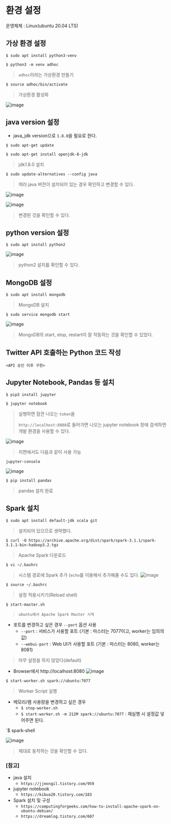 # 환경 설정

운영체제 : Linux(ubuntu 20.04 LTS)

## 가상 환경 설정
`$ sudo apt install python3-venv`

`$ python3 -m venv adhoc`
> `adhoc`이라는 가상환경 만들기

`$ source adhoc/bin/activate`
> 가상환경 활성화

![image](https://user-images.githubusercontent.com/43158502/138560519-1d5b9711-a395-40cf-bdea-e828b4162ffa.png)


## java version 설정
- java_jdk version으로 `1.8.0`을 필요로 한다.

`$ sudo apt-get update`

`$ sudo apt-get install openjdk-8-jdk`
> jdk1.8.0 설치

`$ sudo update-alternatives --config java`
> 여러 java 버전이 설치되어 있는 경우 확인하고 변경할 수 있다.

![image](https://user-images.githubusercontent.com/43158502/138559871-6cd5bdf9-0baa-47e0-928a-fe252c6a3a48.png)

![image](https://user-images.githubusercontent.com/43158502/138559991-e74d2c7d-3ff2-44bc-9ef7-9d7727414388.png)
> 변경된 것을 확인할 수 있다.


## python version 설정

`$ sudo apt install python2`

![image](https://user-images.githubusercontent.com/43158502/138560048-e70b3552-bf56-4fa5-a19e-b7a0b757901c.png)
> python2 설치를 확인할 수 있다.


## MongoDB 설정

`$ sudo apt install mongodb`
> MongoDB 설치

`$ sudo service mongodb start`

![image](https://user-images.githubusercontent.com/43158502/138560243-0a41162e-faa7-434d-b23b-120da91da7f9.png)
> MongoDB의 start, stop, restart이 잘 작동하는 것을 확인할 수 있었다.

## Twitter API 호출하는 Python 코드 작성
`<API 승인 이후 구현>`

## Jupyter Notebook, Pandas 등 설치

`$ pip3 install jupyter`

`$ jupyter notebook`
> 실행하면 잠깐 나오는 `token`을
>
> `http://localhost:8888`로 들어가면 나오는 jupyter notebook 창에 검색하면 개발 환경을 사용할 수 있다.

![image](https://user-images.githubusercontent.com/43158502/138560725-5836972d-048a-499b-b96c-e9b0a3491af3.png)

> 지면에서도 다음과 같이 사용 가능 

`jupyter-console`

![image](https://user-images.githubusercontent.com/43158502/138560826-1b2d6118-7afc-4bc3-a3b7-3a3637a2ed8d.png)

`$ pip install pandas`
> pandas 설치 완료

## Spark 설치

`$ sudo apt install default-jdk scala git`
> 설치되어 있으므로 생략했다.

`$ curl -O https://archive.apache.org/dist/spark/spark-3.1.1/spark-3.1.1-bin-hadoop3.2.tgz`
> Apache Spark 다운로드

`$ vi ~/.bashrc`
> 시스템 경로에 Spark 추가 (`echo`를 이용해서 추가해줄 수도 있다.
![image](https://user-images.githubusercontent.com/43158502/138561385-95d556e6-e0cd-4b83-ae09-9af1d50437af.png)

`$ source ~/.bashrc`
> 설정 적용시키기(Reload shell)

`$ start-master.sh`
> `ubuntu에서 Apache Spark Master 시작`

- 포트를 변경하고 싶은 경우 `--port` 옵션 사용
  - `--port` : 서비스가 사용할 포트 (기본 : 마스터는 7077이고, worker는 임의의 값)
  - `--webui-port` : Web UI가 사용할 포트 (기본 : 마스터는 8080, worker는 8081)
> 아무 설정을 하지 않았다(default)

- Browser에서 http://localhost:8080
![image](https://user-images.githubusercontent.com/43158502/138561509-d8e1e8f0-e362-4276-87db-21733a5cf73d.png)


`$ start-worker.sh spark://ubuntu:7077`
> Worker Script 실행

- 메모리/램 사용량을 변경하고 싶은 경우
  - `$ stop-worker.sh`
  - `$ start-worker.sh -m 212M spark://ubuntu:7077` : 재실행 시 설정값 넣어주면 된다.

`$ spark-shell

![image](https://user-images.githubusercontent.com/43158502/138561587-9584a3ec-5d1c-4ecd-83a6-981f1f2ecf89.png)

> 제대로 동작하는 것을 확인할 수 있다.


### [참고]
- java 설치 
  - `https://jjeongil.tistory.com/959`
- jupyter notebook 
  - `https://kibua20.tistory.com/183`
- Spark 설치 및 구성 
  - `https://computingforgeeks.com/how-to-install-apache-spark-on-ubuntu-debian/`
  - `https://dreamlog.tistory.com/607`

